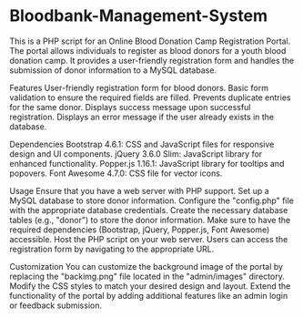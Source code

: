 # Bloodbank-Management-System



This is a PHP script for an Online Blood Donation Camp Registration Portal. The portal allows individuals to register as blood donors for a youth blood donation camp. It provides a user-friendly registration form and handles the submission of donor information to a MySQL database.

Features
User-friendly registration form for blood donors.
Basic form validation to ensure the required fields are filled.
Prevents duplicate entries for the same donor.
Displays success message upon successful registration.
Displays an error message if the user already exists in the database.


Dependencies
Bootstrap 4.6.1: CSS and JavaScript files for responsive design and UI components.
jQuery 3.6.0 Slim: JavaScript library for enhanced functionality.
Popper.js 1.16.1: JavaScript library for tooltips and popovers.
Font Awesome 4.7.0: CSS file for vector icons.

Usage
Ensure that you have a web server with PHP support.
Set up a MySQL database to store donor information.
Configure the "config.php" file with the appropriate database credentials.
Create the necessary database tables (e.g., "donor") to store the donor information.
Make sure to have the required dependencies (Bootstrap, jQuery, Popper.js, Font Awesome) accessible.
Host the PHP script on your web server.
Users can access the registration form by navigating to the appropriate URL.

Customization
You can customize the background image of the portal by replacing the "backimg.png" file located in the "admin/images" directory.
Modify the CSS styles to match your desired design and layout.
Extend the functionality of the portal by adding additional features like an admin login or feedback submission.
